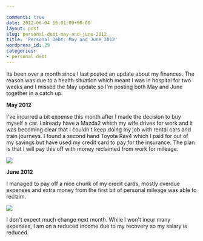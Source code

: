 ```yaml
---

comments: true
date: 2012-06-04 16:01:09+00:00
layout: post
slug: personal-debt-may-and-june-2012
title: 'Personal Debt: May and June 2012'
wordpress_id: 29
categories:
- personal debt
---
```


Its been over a month since I last posted an update about my finances. The reason was due to a health situation which meant I was in hospital for two weeks and I missed the May update so I'm posting both May and June together in a catch up.

**May 2012**  

I've incurred a bit expense this month after I made the decision to buy myself a car. I already have a Mazda2 which my wife drives for work and it was becoming clear that I couldn't keep doing my job with rental cars and train journeys. I found a second hand Toyota Rav4 which I paid for out of my savings but have used my credit card to pay for the insurance. The plan is that I will pay this off with money reclaimed from work for mileage.

![](/assets/debt-may-2012.png)

**June 2012**  

I managed to pay off a nice chunk of my credit cards, mostly overdue expenses and extra money from the first bit of personal mileage was able to reclaim.

![](/assets/debt-june-2012.png)

I don't expect much change next month. While I won't incur many expenses, I am on a reduced income due to my recovery so my salary is reduced.
